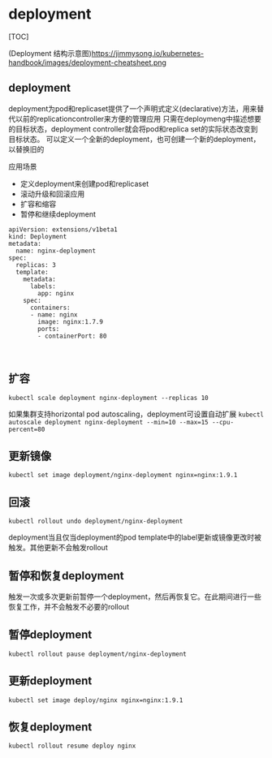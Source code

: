 # deployment

[TOC]

(Deployment 结构示意图)<https://jimmysong.io/kubernetes-handbook/images/deployment-cheatsheet.png>

## deployment
deployment为pod和replicaset提供了一个声明式定义(declarative)方法，用来替代以前的replicationcontroller来方便的管理应用
只需在deploymeng中描述想要的目标状态，deployment controller就会将pod和replica set的实际状态改变到目标状态。
可以定义一个全新的deployment，也可创建一个新的deployment，以替换旧的

应用场景
- 定义deployment来创建pod和replicaset
- 滚动升级和回滚应用
- 扩容和缩容
- 暂停和继续deployment

```
apiVersion: extensions/v1beta1
kind: Deployment
metadata:
  name: nginx-deployment
spec:
  replicas: 3
  template:
    metadata:
      labels:
        app: nginx
    spec:
      containers:
      - name: nginx
        image: nginx:1.7.9
        ports:
        - containerPort: 80
```
        
## 扩容
```kubectl scale deployment nginx-deployment --replicas 10```

如果集群支持horizontal pod autoscaling，deployment可设置自动扩展
```kubectl autoscale deployment nginx-deployment --min=10 --max=15 --cpu-percent=80```

## 更新镜像
```kubectl set image deployment/nginx-deployment nginx=nginx:1.9.1```

## 回滚
```kubectl rollout undo deployment/nginx-deployment```

deployment当且仅当deployment的pod template中的label更新或镜像更改时被触发。其他更新不会触发rollout


## 暂停和恢复deployment
触发一次或多次更新前暂停一个deployment，然后再恢复它。在此期间进行一些恢复工作，并不会触发不必要的rollout

## 暂停deployment
```kubectl rollout pause deployment/nginx-deployment```
## 更新deployment
```kubectl set image deploy/nginx nginx=nginx:1.9.1```
## 恢复deployment
```kubectl rollout resume deploy nginx```
